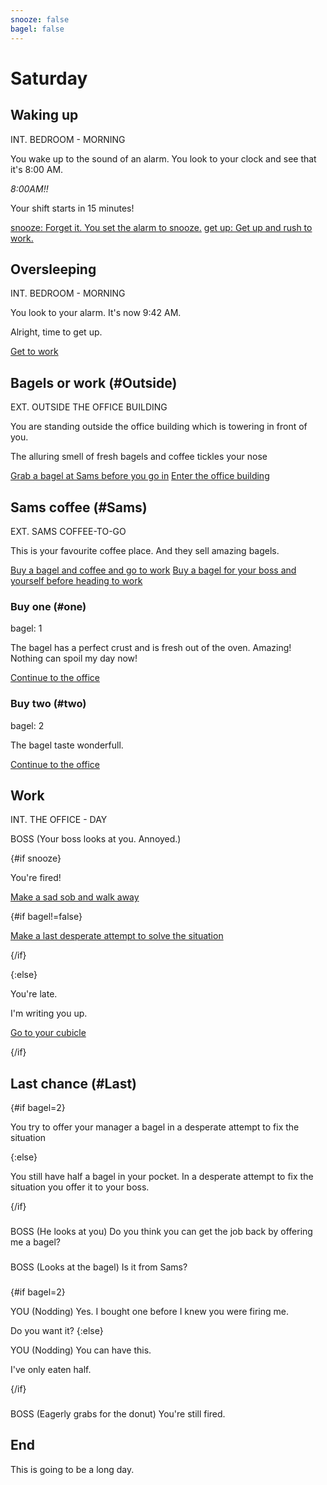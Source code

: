 ```yaml
---
snooze: false
bagel: false
---
```

# Saturday

## Waking up

INT. BEDROOM - MORNING

You wake up to the sound of an alarm. You look to your clock and 
see that it's 8:00 AM.

*8:00AM!!* 

Your shift starts in 15 minutes!

[snooze: Forget it. You set the alarm to snooze.](next)
[get up: Get up and rush to work.](#Outside)

## Oversleeping

INT. BEDROOM - MORNING

You look to your alarm. It's now 9:42 AM.

Alright, time to get up.

[Get to work](next)

## Bagels or work (#Outside)

EXT. OUTSIDE THE OFFICE BUILDING

You are standing outside the office building which is towering in front of you.

The alluring smell of fresh bagels and coffee tickles your nose

[Grab a bagel at Sams before you go in](#Sams)
[Enter the office building](#Work)

## Sams coffee (#Sams)

EXT. SAMS COFFEE-TO-GO

This is your favourite coffee place. And they sell amazing bagels.

[Buy a bagel and coffee and go to work](#one)
[Buy a bagel for your boss and yourself before heading to work](#two)

### Buy one (#one)

bagel: 1

The bagel has a perfect crust and is fresh out of the oven. Amazing! Nothing can spoil my day now!

[Continue to the office](#Work)

### Buy two (#two)

bagel: 2

The bagel taste wonderfull.

[Continue to the office](#Work)

## Work

INT. THE OFFICE - DAY

BOSS
(Your boss looks at you. Annoyed.)

{#if snooze}

You're fired!

[Make a sad sob and walk away](#End)

{#if bagel!=false}

[Make a last desperate attempt to solve the situation](#Last)

{/if}

{:else}

You're late.

I'm writing you up.

[Go to your cubicle](#End)

{/if}

## Last chance (#Last)

{#if bagel=2}

You try to offer your manager a bagel in a desperate attempt to fix the situation

{:else}

You still have half a bagel in your pocket. In a desperate attempt to fix the situation you offer it to your boss.

{/if}

###

BOSS
(He looks at you)
Do you think you can get the job back by offering me a bagel?

###

BOSS
(Looks at the bagel)
Is it from Sams?

###

{#if bagel=2}

YOU
(Nodding)
Yes. I bought one before I knew you were firing me.

Do you want it?
{:else}

YOU
(Nodding)
You can have this. 

I've only eaten half.

{/if}

###

BOSS
(Eagerly grabs for the donut)
You're still fired.

## End

This is going to be a long day.
